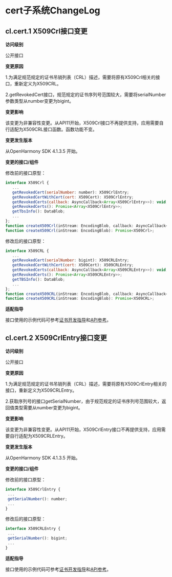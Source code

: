 # cert子系统ChangeLog

##  cl.cert.1 X509Crl接口变更

**访问级别**

公开接口

**变更原因**

1.为满足规范规定的证书吊销列表（CRL）描述，需要将原有X509Crl相关的接口，重新定义为X509CRL。

2.getRevokedCert接口，规范规定的证书序列号范围较大，需要将serialNumber参数类型从number变更为bigint。

**变更影响**

该变更为非兼容性变更。从API11开始，X509Crl接口不再提供支持，应用需要自行适配为X509CRL接口函数。函数功能不变。

**变更发生版本**

从OpenHarmony SDK 4.1.3.5 开始。

**变更的接口/组件**

修改前的接口原型：

 ```js
interface X509Crl {
    ...
    getRevokedCert(serialNumber: number): X509CrlEntry;
    getRevokedCertWithCert(cert: X509Cert): X509CrlEntry;
    getRevokedCerts(callback: AsyncCallback<Array<X509CrlEntry>>): void;
    getRevokedCerts(): Promise<Array<X509CrlEntry>>;
    getTbsInfo(): DataBlob;    
    ...
};
function createX509Crl(inStream: EncodingBlob, callback: AsyncCallback<X509Crl>): void;
function createX509Crl(inStream: EncodingBlob): Promise<X509Crl>;
 ```

修改后的接口原型：

 ```js
interface X509CRL {
    ...
    getRevokedCert(serialNumber: bigint): X509CRLEntry;
    getRevokedCertWithCert(cert: X509Cert): X509CRLEntry;
    getRevokedCerts(callback: AsyncCallback<Array<X509CRLEntry>>): void;
    getRevokedCerts(): Promise<Array<X509CRLEntry>>;
    getTBSInfo(): DataBlob;    
    ...
};
function createX509CRL(inStream: EncodingBlob, callback: AsyncCallback<X509CRL>): void;
function createX509CRL(inStream: EncodingBlob): Promise<X509CRL>;
 ```

**适配指导**

接口使用的示例代码可参考[证书开发指导](../../../application-dev/security/cert-guidelines.md)和[API参考](../../../application-dev/reference/apis/js-apis-cert.md)。

##  cl.cert.2 X509CrlEntry接口变更

**访问级别**

公开接口

**变更原因**

1.为满足规范规定的证书吊销列表（CRL）描述，需要将原有X509CrlEntry相关的接口，重新定义为X509CRLEntry。

2.获取序列号的接口getSerialNumber，由于规范规定的证书序列号范围较大，返回值类型需要从number变更为bigint。

**变更影响**

该变更为非兼容性变更。从API11开始，X509CrlEntry接口不再提供支持，应用需要自行适配为X509CRLEntry。

**变更发生版本**

从OpenHarmony SDK 4.1.3.5 开始。

**变更的接口/组件**

修改前的接口原型：

 ```js
interface X509CrlEntry {
  ...
  getSerialNumber(): number;
  ...
}
 ```

修改后的接口原型：

 ```js
interface X509CRLEntry {
  ...
  getSerialNumber(): bigint;
  ...
}
 ```

**适配指导**

接口使用的示例代码可参考[证书开发指导](../../../application-dev/security/cert-guidelines.md)和[API参考](../../../application-dev/reference/apis/js-apis-cert.md)。
